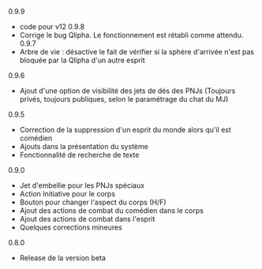 0.9.9
- code pour v12
0.9.8
- Corrige le bug Qlipha. Le fonctionnement est rétabli comme attendu.
0.9.7
- Arbre de vie : désactive le fait de vérifier si la sphère d'arrivée n'est pas bloquée par la Qlipha d'un autre esprit

0.9.6
- Ajout d'une option de visibilité des jets de dés des PNJs (Toujours privés, toujours publiques, selon le paramétrage du chat du MJ)

0.9.5
- Correction de la suppression d'un esprit du monde alors qu'il est comédien
- Ajouts dans la présentation du système
- Fonctionnalité de recherche de texte

0.9.0
- Jet d'embellie pour les PNJs spéciaux
- Action Initiative pour le corps
- Bouton pour changer l'aspect du corps (H/F)
- Ajout des actions de combat du comédien dans le corps
- Ajout des actions de combat dans l'esprit
- Quelques corrections mineures

0.8.0
- Release de la version beta